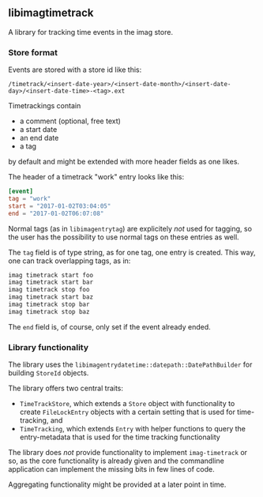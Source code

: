 ## libimagtimetrack

A library for tracking time events in the imag store.

### Store format

Events are stored with a store id like this:

```
/timetrack/<insert-date-year>/<insert-date-month>/<insert-date-day>/<insert-date-time>-<tag>.ext
```

Timetrackings contain

* a comment (optional, free text)
* a start date
* an end date
* a tag

by default and might be extended with more header fields as one likes.

The header of a timetrack "work" entry looks like this:

```toml
[event]
tag = "work"
start = "2017-01-02T03:04:05"
end = "2017-01-02T06:07:08"
```

Normal tags (as in `libimagentrytag`) are explicitely _not_ used for tagging,
so the user has the possibility to use normal tags on these entries as well.

The `tag` field is of type string, as for one tag, one entry is created. This
way, one can track overlapping tags, as in:

```bash
imag timetrack start foo
imag timetrack start bar
imag timetrack stop foo
imag timetrack start baz
imag timetrack stop bar
imag timetrack stop baz
```

The `end` field is, of course, only set if the event already ended.

### Library functionality

The library uses the `libimagentrydatetime::datepath::DatePathBuilder` for
building `StoreId` objects.

The library offers two central traits:

* `TimeTrackStore`, which extends a `Store` object with functionality to
  create `FileLockEntry` objects with a certain setting that is used for
  time-tracking, and
* `TimeTracking`, which extends `Entry` with helper functions to query the
  entry-metadata that is used for the time tracking functionality

The library does _not_ provide functionality to implement `imag-timetrack` or
so, as the core functionality is already given and the commandline application
can implement the missing bits in few lines of code.

Aggregating functionality might be provided at a later point in time.

